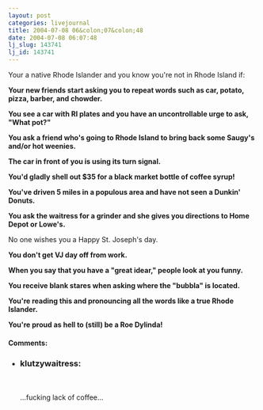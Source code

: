 ```yaml
---
layout: post
categories: livejournal
title: 2004-07-08 06&colon;07&colon;48
date: 2004-07-08 06:07:48
lj_slug: 143741
lj_id: 143741
---
```

Your a native Rhode Islander and you know you're not in Rhode Island if:



**Your new friends start asking you to repeat words such as car, potato, pizza, barber, and chowder.**



**You see a car with RI plates and you have an uncontrollable urge to ask, "What pot?"**



**You ask a friend who's going to Rhode Island to bring back some Saugy's and/or hot weenies.**



**The car in front of you is using its turn signal.**



**You'd gladly shell out $35 for a black market bottle of coffee syrup!**



**You've driven 5 miles in a populous area and have not seen a Dunkin' Donuts.**



**You ask the waitress for a grinder and she gives you directions to Home Depot or Lowe's.**



No one wishes you a Happy St. Joseph's day.



**You don't get VJ day off from work.**



**When you say that you have a "great idear," people look at you funny.**



**You receive blank stares when asking where the "bubbla" is located.**



**You're reading this and pronouncing all the words like a true Rhode Islander.**



**You're proud as hell to (still) be a Roe Dylinda!**


<div id="comments"><h4>Comments:</h4><div class="lj-comments"><ul>
<li><h3>klutzywaitress: </h3>
<a id="comment-230"></a>
<p><br>
<br>
...fucking lack of coffee...</p>
</li>
</ul></div></div>
